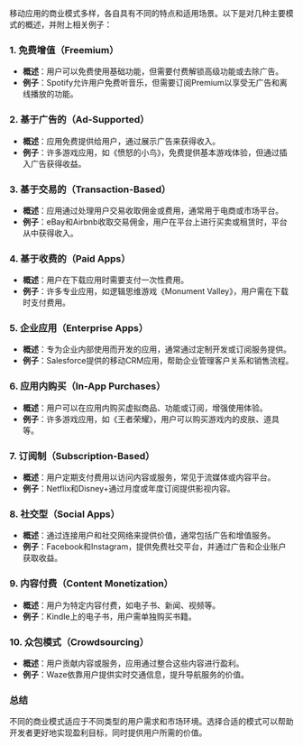 移动应用的商业模式多样，各自具有不同的特点和适用场景。以下是对几种主要模式的概述，并附上相关例子：

### 1. 免费增值（Freemium）
- **概述**：用户可以免费使用基础功能，但需要付费解锁高级功能或去除广告。
- **例子**：Spotify允许用户免费听音乐，但需要订阅Premium以享受无广告和离线播放的功能。

### 2. 基于广告的（Ad-Supported）
- **概述**：应用免费提供给用户，通过展示广告来获得收入。
- **例子**：许多游戏应用，如《愤怒的小鸟》，免费提供基本游戏体验，但通过插入广告获得收益。

### 3. 基于交易的（Transaction-Based）
- **概述**：应用通过处理用户交易收取佣金或费用，通常用于电商或市场平台。
- **例子**：eBay和Airbnb收取交易佣金，用户在平台上进行买卖或租赁时，平台从中获得收入。

### 4. 基于收费的（Paid Apps）
- **概述**：用户在下载应用时需要支付一次性费用。
- **例子**：许多专业应用，如逻辑思维游戏《Monument Valley》，用户需在下载时支付费用。

### 5. 企业应用（Enterprise Apps）
- **概述**：专为企业内部使用而开发的应用，通常通过定制开发或订阅服务提供。
- **例子**：Salesforce提供的移动CRM应用，帮助企业管理客户关系和销售流程。

### 6. 应用内购买（In-App Purchases）
- **概述**：用户可以在应用内购买虚拟商品、功能或订阅，增强使用体验。
- **例子**：许多游戏应用，如《王者荣耀》，用户可以购买游戏内的皮肤、道具等。

### 7. 订阅制（Subscription-Based）
- **概述**：用户定期支付费用以访问内容或服务，常见于流媒体或内容平台。
- **例子**：Netflix和Disney+通过月度或年度订阅提供影视内容。

### 8. 社交型（Social Apps）
- **概述**：通过连接用户和社交网络来提供价值，通常包括广告和增值服务。
- **例子**：Facebook和Instagram，提供免费社交平台，并通过广告和企业账户获取收益。

### 9. 内容付费（Content Monetization）
- **概述**：用户为特定内容付费，如电子书、新闻、视频等。
- **例子**：Kindle上的电子书，用户需单独购买书籍。

### 10. 众包模式（Crowdsourcing）
- **概述**：用户贡献内容或服务，应用通过整合这些内容进行盈利。
- **例子**：Waze依靠用户提供实时交通信息，提升导航服务的价值。

### 总结
不同的商业模式适应于不同类型的用户需求和市场环境。选择合适的模式可以帮助开发者更好地实现盈利目标，同时提供用户所需的价值。